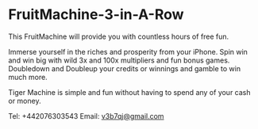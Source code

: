 # FruitMachine-3-in-A-Row

This FruitMachine will provide you with countless hours of free fun.

Immerse yourself in the riches and prosperity from your iPhone. Spin win and win big with wild 3x and 100x multipliers and fun bonus games. Doubledown and Doubleup your credits or winnings and gamble to win much more.

Tiger Machine is simple and fun without having to spend any of your cash or money.

Tel: +442076303543
Email: v3b7qj@gmail.com
